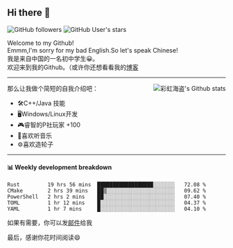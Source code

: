 ## Hi there 👋

![GitHub followers](https://img.shields.io/github/followers/mingmoe?style=social)
![GitHub User's stars](https://img.shields.io/github/stars/GOSCPS?style=social)

Welcome to my Github!  
Emmm,I'm sorry for my bad English.So let's speak Chinese!  
我是来自中国的一名初中学生😀。  
欢迎来到我的Github。（或许你还想看看我的[博客](https://blog.kawayi.moe/)
<hr>

<div align="right"><img alt="彩虹海盗's Github stats" align="right" src="https://github-readme-stats.vercel.app/api?username=mingmoe"/></div>

那么让我做个简短的自我介绍吧：  
+ 🛠️C++/Java 技能  
+ 🖥️Windows/Linux开发  
+ 🎮睿智的P社玩家 +100  
+ 🎵喜欢听音乐  
+ ⚙️喜欢造轮子
<hr>

#### 📊 Weekly development breakdown
<!--START_SECTION:waka-->
```text
Rust         19 hrs 56 mins  ██████████████████░░░░░░░   72.08 % 
CMake        2 hrs 39 mins   ██▒░░░░░░░░░░░░░░░░░░░░░░   09.62 % 
PowerShell   2 hrs 2 mins    ██░░░░░░░░░░░░░░░░░░░░░░░   07.40 % 
TOML         1 hr 12 mins    █░░░░░░░░░░░░░░░░░░░░░░░░   04.37 % 
YAML         1 hr 7 mins     █░░░░░░░░░░░░░░░░░░░░░░░░   04.10 % 
```
<!--END_SECTION:waka-->

如果有需要，你可以发[邮件](mailto:me@kawayi.moe)给我

最后，感谢你花时间阅读😄

